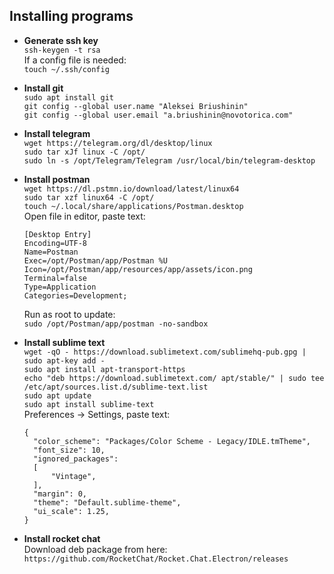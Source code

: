 ## Installing programs

- **Generate ssh key**   
`ssh-keygen -t rsa`  
If a config file is needed:  
`touch ~/.ssh/config`  

- **Install git**  
`sudo apt install git`  
`git config --global user.name "Aleksei Briushinin"`  
`git config --global user.email "a.briushinin@novotorica.com"`  

- **Install telegram**  
`wget https://telegram.org/dl/desktop/linux`  
`sudo tar xJf linux -C /opt/`  
`sudo ln -s /opt/Telegram/Telegram /usr/local/bin/telegram-desktop`  

- **Install postman**  
`wget https://dl.pstmn.io/download/latest/linux64`  
`sudo tar xzf linux64 -C /opt/`  
`touch ~/.local/share/applications/Postman.desktop`  
  Open file in editor, paste text:
  ```
  [Desktop Entry]
  Encoding=UTF-8
  Name=Postman
  Exec=/opt/Postman/app/Postman %U
  Icon=/opt/Postman/app/resources/app/assets/icon.png
  Terminal=false
  Type=Application
  Categories=Development;
  ```
  Run as root to update:  
  `sudo /opt/Postman/app/postman -no-sandbox`

- **Install sublime text**  
`wget -qO - https://download.sublimetext.com/sublimehq-pub.gpg | sudo apt-key add -`  
`sudo apt install apt-transport-https`  
`echo "deb https://download.sublimetext.com/ apt/stable/" | sudo tee /etc/apt/sources.list.d/sublime-text.list`  
`sudo apt update`  
`sudo apt install sublime-text`  
  Preferences -> Settings, paste text:  
  ```
  {
    "color_scheme": "Packages/Color Scheme - Legacy/IDLE.tmTheme",
    "font_size": 10,
    "ignored_packages":
    [
        "Vintage",
    ],
    "margin": 0,
    "theme": "Default.sublime-theme",
    "ui_scale": 1.25,
  }
  ```
- **Install rocket chat**  
Download deb package from here:   
`https://github.com/RocketChat/Rocket.Chat.Electron/releases`  
